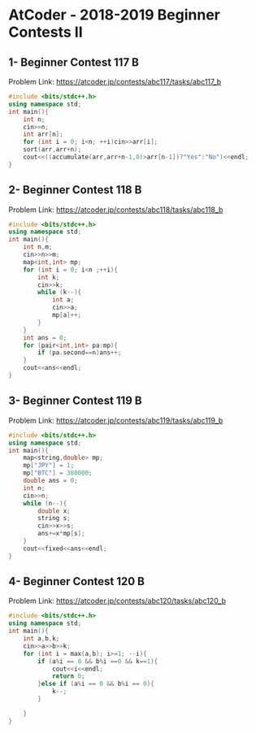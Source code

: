 # AtCoder - 2018-2019 Beginner Contests II
## 1-	Beginner Contest 117 B
Problem Link:
https://atcoder.jp/contests/abc117/tasks/abc117_b
```cpp
#include <bits/stdc++.h>
using namespace std;
int main(){
    int n;
    cin>>n;
    int arr[n];
    for (int i = 0; i<n; ++i)cin>>arr[i];
    sort(arr,arr+n);
    cout<<((accumulate(arr,arr+n-1,0)>arr[n-1])?"Yes":"No")<<endl;
}
```
## 2- Beginner Contest 118 B
Problem Link:
https://atcoder.jp/contests/abc118/tasks/abc118_b
```cpp
#include <bits/stdc++.h>
using namespace std;
int main(){
    int n,m;
    cin>>n>>m;
    map<int,int> mp;
    for (int i = 0; i<n ;++i){
        int k;
        cin>>k;
        while (k--){
            int a;
            cin>>a;
            mp[a]++;
        }
    }
    int ans = 0;
    for (pair<int,int> pa:mp){
        if (pa.second==n)ans++;
    }
    cout<<ans<<endl;
}
```
## 3-	Beginner Contest 119 B
Problem Link:
https://atcoder.jp/contests/abc119/tasks/abc119_b
```cpp
#include <bits/stdc++.h>
using namespace std;
int main(){
    map<string,double> mp;
    mp["JPY"] = 1;
    mp["BTC"] = 380000;
    double ans = 0;
    int n;
    cin>>n;
    while (n--){
        double x;
        string s;
        cin>>x>>s;
        ans+=x*mp[s];
    }
    cout<<fixed<<ans<<endl;
}
```
## 4- Beginner Contest 120 B
Problem Link:
https://atcoder.jp/contests/abc120/tasks/abc120_b
```cpp
#include <bits/stdc++.h>
using namespace std;
int main(){
    int a,b,k;
    cin>>a>>b>>k;
    for (int i = max(a,b); i>=1; --i){
        if (a%i == 0 && b%i ==0 && k==1){
            cout<<i<<endl;
            return 0;
        }else if (a%i == 0 && b%i == 0){
            k--;
        }

    }
}
```

